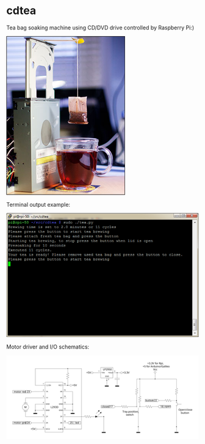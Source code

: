 cdtea
=====
Tea bag soaking machine using CD/DVD drive controlled by Raspberry Pi:)

![Image](./img/cdtea.jpg)

Terminal output example:

![Terminal](./img/cdtea-term.jpg)

Motor driver and I/O schematics:

![Schematics](./img/schematics.svg)

